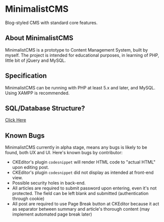 # MinimalistCMS
Blog-styled CMS with standard core features.

## About MinimalistCMS
MinimalistCMS is a prototype to Content Management System, built by myself. The project is intended for educational purposes, in learning of PHP, little bit of jQuery and MySQL.

## Specification
MinimalistCMS can be running with PHP at least 5.x and later, and MySQL. Using XAMPP is recommended.

## SQL/Database Structure?
[Click Here](db.sql)

## Known Bugs
MinimalistCMS currently in alpha stage, means any bugs is likely to be found, both UX and UI. Here's known bugs by contributor:
- CKEditor's plugin `codesnippet` will render HTML code to "actual HTML" upon editing post.
- CKEditor's plugin `codesnippet` did not display as intended at front-end view.
- Possible security holes in back-end.
- All articles are required to submit password upon entering, even it's not protected. The field can be left blank and submitted (authentication through cookie)
- All post are required to use Page Break button at CKEditor because it act as separator between summary and article's thorough content (may implement automated page break later)
